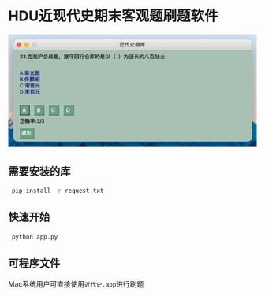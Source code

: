 # HDU近现代史期末客观题刷题软件

![](pic/app.png)

## 需要安装的库

```bash
 pip install -r request.txt
```

## 快速开始
```bash
 python app.py
```

## 可程序文件
Mac系统用户可直接使用`近代史.app`进行刷题